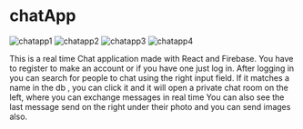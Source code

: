 # chatApp
![chatapp1](https://user-images.githubusercontent.com/89661647/188857647-7ea8d50a-fb8e-47e7-9bcd-32b2a171bceb.png)
![chatapp2](https://user-images.githubusercontent.com/89661647/188857661-1b9b1694-90b6-4291-bb28-90a872bf542f.png)
![chatapp3](https://user-images.githubusercontent.com/89661647/188857665-b44e4b5e-948a-403c-8937-048d2e359c3c.png)
![chatapp4](https://user-images.githubusercontent.com/89661647/188857670-8d4da431-d919-45a2-ab26-eee95ba7590d.png)


This is a real time Chat application made with React and Firebase.
You have to register to make an account or if you have one just log in.
After logging in you can search for people to chat using the right input field.
If it matches a name in the db , you can click it and it will open a private chat room on the left, where you can exchange messages in real time
You can also see the last message send on the right under their photo and you can send images also.
